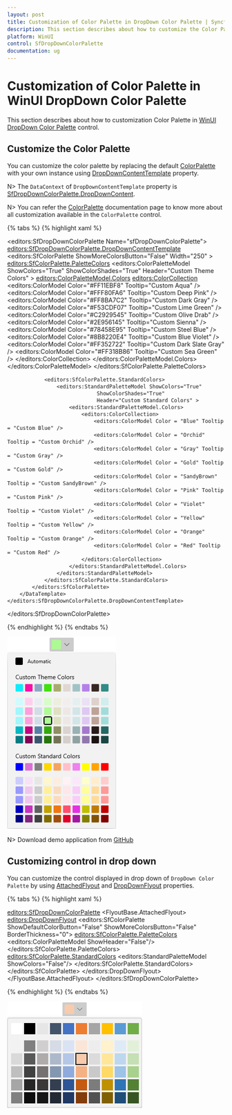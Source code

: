 ```yaml
---
layout: post
title: Customization of Color Palette in DropDown Color Palette | Syncfusion
description: This section describes about how to customize the Color Palette in the DropDown Color Palette (SfDropDownColorPalette) control and its additional features.
platform: WinUI
control: SfDropDownColorPalette
documentation: ug
---
```


# Customization of Color Palette in WinUI DropDown Color Palette

This section describes about how to customization Color Palette in [WinUI DropDown Color Palette](https://www.syncfusion.com/winui-controls/dropdown-color-palette) control.

## Customize the Color Palette

You can customize the color palette by replacing the default [ColorPalette](https://help.syncfusion.com/cr/winUI/Syncfusion.UI.Xaml.Editors.SfColorPalette.html) with your own instance using [DropDownContentTemplate](https://help.syncfusion.com/cr/winUI/Syncfusion.UI.Xaml.Editors.SfDropDownBase.html#Syncfusion_UI_Xaml_Editors_SfDropDownBase_DropDownContentTemplate) property.

N> The `DataContext` of `DropDownContentTemplate` property is [SfDropDownColorPalette.DropDownContent](https://help.syncfusion.com/cr/winUI/Syncfusion.UI.Xaml.Editors.SfDropDownBase.html#Syncfusion_UI_Xaml_Editors_SfDropDownBase_DropDownContent).

N> You can refer the [ColorPalette](https://help.syncfusion.com/winui/color-palette/overview) documentation page to know more about all customization available in the `ColorPalette` control.

{% tabs %}
{% highlight xaml %}

<editors:SfDropDownColorPalette Name="sfDropDownColorPalette">
    <editors:SfDropDownColorPalette.DropDownContentTemplate>
        <DataTemplate>
            <editors:SfColorPalette ShowMoreColorsButton="False" Width="250" >
                <editors:SfColorPalette.PaletteColors>
                    <editors:ColorPaletteModel ShowColors="True" 
                                               ShowColorShades="True"
                                               Header="Custom Theme Colors" >
                        <editors:ColorPaletteModel.Colors>
                            <editors:ColorCollection>
                                <editors:ColorModel Color="#FF11EBF8" Tooltip="Custom Aqua" />
                                <editors:ColorModel Color="#FFF80FA6" Tooltip="Custom Deep Pink" />
                                <editors:ColorModel Color="#FF8BA7C2" Tooltip="Custom Dark Gray" />
                                <editors:ColorModel Color="#F53CDF07" Tooltip="Custom Lime Green" />
                                <editors:ColorModel Color="#C2929545" Tooltip="Custom Olive Drab" />
                                <editors:ColorModel Color="#2E956145" Tooltip="Custom Sienna" />
                                <editors:ColorModel Color="#78458E95" Tooltip="Custom Steel Blue" />
                                <editors:ColorModel Color="#8B8220E4" Tooltip="Custom Blue Violet" />
                                <editors:ColorModel Color="#FF352722" Tooltip="Custom Dark Slate Gray" />
                                <editors:ColorModel Color="#FF318B86" Tooltip="Custom Sea Green" />
                            </editors:ColorCollection>
                        </editors:ColorPaletteModel.Colors>
                    </editors:ColorPaletteModel>
                </editors:SfColorPalette.PaletteColors>

                <editors:SfColorPalette.StandardColors>
                    <editors:StandardPaletteModel ShowColors="True" 
                                 ShowColorShades="True"
                                 Header="Custom Standard Colors" >
                        <editors:StandardPaletteModel.Colors>
                            <editors:ColorCollection>
                                <editors:ColorModel Color = "Blue" Tooltip = "Custom Blue" />
                                <editors:ColorModel Color = "Orchid" Tooltip = "Custom Orchid" />
                                <editors:ColorModel Color = "Gray" Tooltip = "Custom Gray" />
                                <editors:ColorModel Color = "Gold" Tooltip = "Custom Gold" />
                                <editors:ColorModel Color = "SandyBrown" Tooltip = "Custom SandyBrown" />
                                <editors:ColorModel Color = "Pink" Tooltip = "Custom Pink" />
                                <editors:ColorModel Color = "Violet" Tooltip = "Custom Violet" />
                                <editors:ColorModel Color = "Yellow" Tooltip = "Custom Yellow" />
                                <editors:ColorModel Color = "Orange" Tooltip = "Custom Orange" />
                                <editors:ColorModel Color = "Red" Tooltip = "Custom Red" />
                            </editors:ColorCollection>
                        </editors:StandardPaletteModel.Colors>
                    </editors:StandardPaletteModel>
                </editors:SfColorPalette.StandardColors>
            </editors:SfColorPalette>
        </DataTemplate>
    </editors:SfDropDownColorPalette.DropDownContentTemplate>
</editors:SfDropDownColorPalette>

{% endhighlight %}
{% endtabs %}

![Color palette embedded inside the dropdown color palette](Getting-Started_images/custom_colorpalette.png)

N> Download demo application from [GitHub](https://github.com/SyncfusionExamples/syncfusion-winui-colorpalette-examples/blob/master/Samples/DropDownColorPalette_as_command)

## Customizing control in drop down

You can customize the control displayed in drop down of `DropDown Color Palette` by using [AttachedFlyout](https://docs.microsoft.com/en-us/uwp/api/windows.ui.xaml.controls.primitives.flyoutbase.attachedflyout?view=winrt-19041) and [DropDownFlyout](https://help.syncfusion.com/cr/winui/Syncfusion.UI.Xaml.Editors.DropDownFlyout.html#properties) properties. 

{% tabs %}
{% highlight xaml %}

<editors:SfDropDownColorPalette>
    <FlyoutBase.AttachedFlyout>
        <editors:DropDownFlyout>
            <editors:SfColorPalette ShowDefaultColorButton="False"
                                    ShowMoreColorsButton="False"
                                    BorderThickness="0">
                <editors:SfColorPalette.PaletteColors>
                    <editors:ColorPaletteModel ShowHeader="False"/>
                </editors:SfColorPalette.PaletteColors>
                <editors:SfColorPalette.StandardColors>
                    <editors:StandardPaletteModel ShowColors="False"/>
                </editors:SfColorPalette.StandardColors>
            </editors:SfColorPalette>
        </editors:DropDownFlyout>
    </FlyoutBase.AttachedFlyout>
</editors:SfDropDownColorPalette>

{% endhighlight %}
{% endtabs %}

![Customizing the DropDown Color Palette dropdown UI](Getting-Started_images/CustomizedDropDown.png)